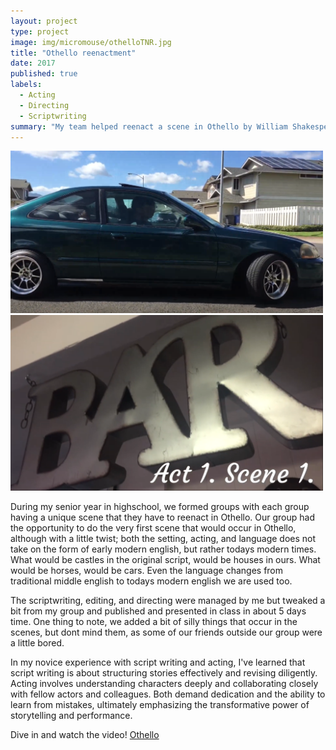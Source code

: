 ```yaml
---
layout: project
type: project
image: img/micromouse/othelloTNR.jpg
title: "Othello reenactment"
date: 2017
published: true
labels:
  - Acting
  - Directing
  - Scriptwriting
summary: "My team helped reenact a scene in Othello by William Shakespeare but in a modern setting."
---
```


<div class="text-center p-4">
  <img width="500px" src="../img/micromouse/othello1.png" class="img-thumbnail" >
  <img width="500px" src="../img/micromouse/othello2.png" class="img-thumbnail" >
</div>

During my senior year in highschool, we formed groups with each group having a unique scene that they have to reenact in Othello. Our group had the opportunity to do the very first scene that would occur in Othello, although with a little twist; both the setting, acting, and language does not take on the form of early modern english, but rather todays modern times. What would be castles in the original script, would be houses in ours. What would be horses, would be cars. Even the language changes from traditional middle english to todays modern english we are used too. 

The scriptwriting, editing, and directing were managed by me but tweaked a bit from my group and published and presented in class in about 5 days time. One thing to note, we added a bit of silly things that occur in the scenes, but dont mind them, as some of our friends outside our group were a little bored.


In my novice experience with script writing and acting, I've learned that script writing is about structuring stories effectively and revising diligently. Acting involves understanding characters deeply and collaborating closely with fellow actors and colleagues. Both demand dedication and the ability to learn from mistakes, ultimately emphasizing the transformative power of storytelling and performance.

Dive in and watch the video! [Othello](https://www.youtube.com/watch?v=RwJQhmDXETE&t=119s)
